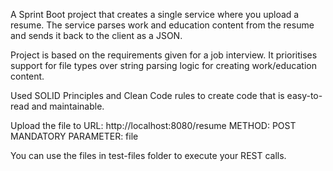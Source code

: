 A Sprint Boot project that creates a single service where you upload a resume. The service parses work and education content from the resume and sends it back to the client as a JSON.


Project is based on the requirements given for a job interview. It prioritises support for file types over string parsing logic for creating work/education content.


Used SOLID Principles and Clean Code rules to create code that is easy-to-read and maintainable. 

Upload the file to
URL: http://localhost:8080/resume
METHOD: POST
MANDATORY PARAMETER: file

You can use the files in test-files folder to execute your REST calls.
